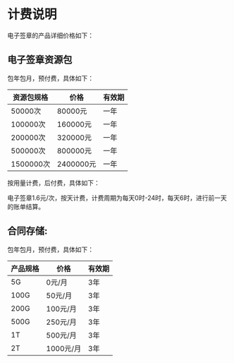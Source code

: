 # 计费说明
电子签章的产品详细价格如下：


## 电子签章资源包
包年包月，预付费，具体如下：

| 资源包规格 | 价格      | 有效期 |
| ---------- | --------- | ------ |
| 50000次    | 80000元   | 一年   |
| 100000次   | 160000元  | 一年   |
| 200000次   | 320000元  | 一年   |
| 500000次   | 800000元  | 一年   |
| 1500000次  | 2400000元 | 一年   |

按用量计费，后付费，具体如下：

电子签章1.6元/次，按天计费，计费周期为每天0时-24时，每天6时，进行前一天的账单结算。

## 合同存储:

包年包月，预付费，具体如下：

| 产品规格 | 价格      | 有效期 |
| -------- | --------- | ------ |
| 5G       | 0元/月    | 3年    |
| 100G     | 50元/月   | 3年    |
| 200G     | 100元/月  | 3年    |
| 500G     | 250元/月  | 3年    |
| 1T       | 500元/月  | 3年    |
| 2T       | 1000元/月 | 3年    |